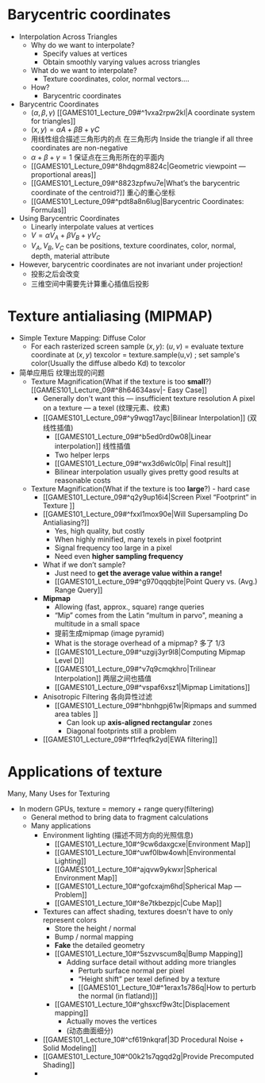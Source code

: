 
# Barycentric coordinates

- Interpolation Across Triangles
	- Why do we want to interpolate?
		- Specify values at vertices
		- Obtain smoothly varying values across triangles
	- What do we want to interpolate?
		- Texture coordinates, color, normal vectors....
	- How?
		- Barycentric coordinates
- Barycentric Coordinates
	-  $(\alpha,\beta,\gamma )$ [[GAMES101_Lecture_09#^1vxa2rpw2kl|A coordinate system for triangles]]
	-  $(x,y) =  \alpha A+ \beta B + \gamma C$
	- 用线性组合描述三角形内的点  在三角形内 Inside the triangle if all three coordinates are non-negative
	- $\alpha + \beta + \gamma = 1$ 保证点在三角形所在的平面内
	- [[GAMES101_Lecture_09#^8hdqgm8824c|Geometric viewpoint — proportional areas]]
	- [[GAMES101_Lecture_09#^8823zpfwu7e|What’s the barycentric coordinate of the centroid?]] 重心的重心坐标
	- [[GAMES101_Lecture_09#^pdt8a8n6lug|Barycentric Coordinates: Formulas]]
- Using Barycentric Coordinates
	- Linearly interpolate values at vertices
	- $V =  \alpha V_A+ \beta V_B + \gamma V_C$
	- $V_A, V_B, V_C$ can be positions, texture coordinates, color, normal, depth, material attribute
- However, barycentric coordinates are not invariant under projection!
	- 投影之后会改变
	- 三维空间中需要先计算重心插值后投影


# Texture antialiasing (MIPMAP)

- Simple Texture Mapping: Diffuse Color
	- For each rasterized screen sample $(x, y)$:
		$(u,v)$ = evaluate texture coordinate at $(x, y)$ texcolor = texture.sample(u,v) ;
		set sample's color(Usually the diffuse albedo Kd) to texcolor
- 简单应用后 纹理出现的问题
	- Texture Magnification(What if the texture is too **small**?)[[GAMES101_Lecture_09#^8h64634asv|- Easy Case]]
		- Generally don't want this — insufficient texture resolution A pixel on a texture — a texel (纹理元素、纹素)
		- [[GAMES101_Lecture_09#^y9wqg17ayc|Bilinear Interpolation]] (双线性插值)
			- [[GAMES101_Lecture_09#^b5ed0rd0w08|Linear interpolation]] 线性插值
			- Two helper lerps
			- [[GAMES101_Lecture_09#^wx3d6wlc0lp| Final result]]
			- Bilinear interpolation usually gives pretty good results at reasonable costs
	- Texture Magnification(What if the texture is too **large**?) - hard case
		- [[GAMES101_Lecture_09#^q2y9up16i4|Screen Pixel “Footprint” in Texture ]]
		- [[GAMES101_Lecture_09#^fxxl1mox90e|Will Supersampling Do Antialiasing?]]
			- Yes, high quality, but costly
			- When highly minified, many texels in pixel footprint
			- Signal frequency too large in a pixel
			- Need even **higher sampling frequency**
		- What if we don’t sample?
			- Just need to **get the average value within a range!**
			- [[GAMES101_Lecture_09#^g970qqqbjte|Point Query vs. (Avg.) Range Query]]
		- **Mipmap**
			- Allowing (fast, approx., square) range queries
			- “Mip” comes from the Latin “multum in parvo", meaning a multitude in a small space
			- 提前生成mipmap  (image pyramid)
			- What is the storage overhead of a mipmap? 多了 1/3
			- [[GAMES101_Lecture_09#^uzgij3yr9l8|Computing Mipmap Level D]]
			- [[GAMES101_Lecture_09#^v7q9cmqkhro|Trilinear Interpolation]] 两层之间也插值
			- [[GAMES101_Lecture_09#^vspaf6xsz1|Mipmap Limitations]]
		- Anisotropic Filtering 各向异性过滤
			- [[GAMES101_Lecture_09#^hbnhgpj61w|Ripmaps and summed area tables ]]
				- Can look up **axis-aligned rectangular** zones
				- Diagonal footprints still a problem
		- [[GAMES101_Lecture_09#^f1rfeqfk2yd|EWA filtering]]

# Applications of texture

Many, Many Uses for Texturing
- In modern GPUs, texture = memory + range query(filtering)
	- General method to bring data to fragment calculations 
	- Many applications
		- Environment lighting (描述不同方向的光照信息)
			- [[GAMES101_Lecture_10#^9cw6daxgcxe|Environment Map]] 
			- [[GAMES101_Lecture_10#^uwf0lbw4owh|Environmental Lighting]]
			- [[GAMES101_Lecture_10#^ajqvw9ykwxr|Spherical Environment Map]]
			- [[GAMES101_Lecture_10#^gofcxajm6hd|Spherical Map — Problem]]
			- [[GAMES101_Lecture_10#^8e7tkbezpjc|Cube Map]]
		- Textures can affect shading, textures doesn't have to only represent colors
			- Store the height / normal
			- Bump / normal mapping
			- **Fake** the detailed geometry
			- [[GAMES101_Lecture_10#^5szvvscum8q|Bump Mapping]]
				- Adding surface detail without adding more triangles
					- Perturb surface normal per pixel
					- “Height shift” per texel defined by a texture
					- [[GAMES101_Lecture_10#^1erax1s786q|How to perturb the normal (in flatland)]]
			- [[GAMES101_Lecture_10#^ghsxcf9w3tc|Displacement mapping]]
				- Actually moves the vertices
				- (动态曲面细分)
		- [[GAMES101_Lecture_10#^cf619nkqraf|3D Procedural Noise + Solid Modeling]]
		- [[GAMES101_Lecture_10#^00k21s7qgqd2g|Provide Precomputed Shading]]
		- 